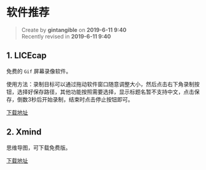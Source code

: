 # 软件推荐

> Create by **gintangible** on **2019-6-11 9:40**  
> Recently revised in **2019-6-11 9:40**

## 1. LICEcap

免费的 `Gif` 屏幕录像软件。

使用方法：录制目标可以通过拖动软件窗口随意调整大小，然后点击右下角录制按钮，选择好保存路径，其他功能按照需要选择，显示标题名暂不支持中文，点击保存，倒数3秒后开始录制，结束时点击停止按钮即可。

[下载地址](https://www.cockos.com/licecap/)

## 2. Xmind

思维导图，可下载免费版。

[下载地址](https://www.xmind.cn/)